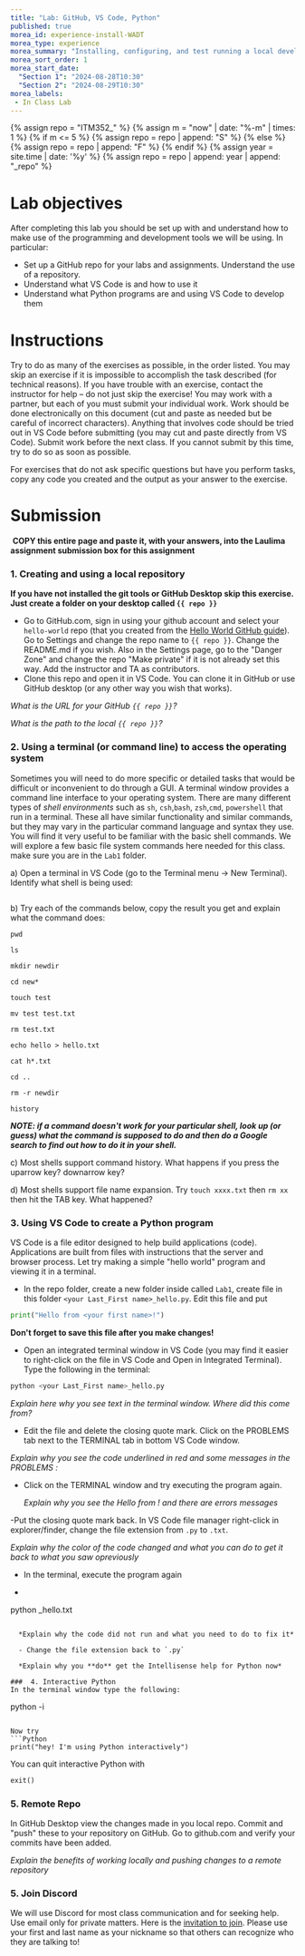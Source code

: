 ```yaml
---
title: "Lab: GitHub, VS Code, Python"
published: true
morea_id: experience-install-WADT
morea_type: experience
morea_summary: "Installing, configuring, and test running a local development tools"
morea_sort_order: 1
morea_start_date: 
  "Section 1": "2024-08-28T10:30"
  "Section 2": "2024-08-29T10:30"
morea_labels:
 - In Class Lab
---
```


{% assign repo = "ITM352_" %}
{% assign m =  "now" | date: "%-m" | times: 1 %}
{% if m <= 5 %}
{% assign repo = repo | append: "S" %}
{% else %}
{% assign repo = repo | append: "F" %}
{% endif %}
{% assign year = site.time | date: '%y' %}
{% assign repo = repo | append: year | append: "_repo" %}

# Lab objectives
After completing this lab you should be set up with and understand how to make use of the programming and development tools we will be using. In particular:
- Set up a GitHub repo for your labs and assignments. Understand the use of a repository.
- Understand what VS Code is and how to use it
- Understand what Python programs are and using VS Code to develop them

# Instructions
Try to do as many of the exercises as possible, in the order listed. You may skip an exercise if it is impossible to accomplish the task described (for technical reasons). If you have trouble with an exercise, contact the instructor for help – do not just skip the exercise! You may work with a partner, but each of you must submit your individual work. Work should be done electronically on this document (cut and paste as needed but be careful of incorrect characters). Anything that involves code should be tried out in VS Code before submitting (you may cut and paste directly from VS Code). Submit work before the next class. If you cannot submit by this time, try to do so as soon as possible.

For exercises that do not ask specific questions but have you perform tasks, copy any code you created and the output as your answer to the exercise.

# Submission
 **COPY this entire page and paste it, with your answers, into the Laulima assignment submission box for this assignment**

###  1. Creating and using a local repository
**If you have not installed the git tools or GitHub Desktop skip this exercise. Just create a folder on your desktop called  `{{ repo }}`**

  - Go to GitHub.com, sign in using your github account and select your `hello-world` repo (that you created from the [Hello World GitHub guide](https://guides.github.com/activities/hello-world/)). Go to Settings and change the repo name to `{{ repo }}`. Change the README.md if you wish. Also in the Settings page, go to the "Danger Zone" and change the repo "Make private" if it is not already set this way. Add the instructor and TA as contributors.
  - Clone this repo and open it in VS Code. You can clone it in GitHub or use GitHub desktop (or any other way you wish that works). 

*What is the URL for your GitHub `{{ repo }}`?*

*What is the path to the local `{{ repo }}`?*


###  2. Using a terminal (or command line) to access the operating system
Sometimes you will need to do more specific or detailed tasks that would be difficult or inconvenient to do through a GUI. A terminal window provides a command line interface to your operating system. There are many different types of *shell environments* such as `sh`, `csh`,`bash`, `zsh`,`cmd`, `powershell` that run in a terminal. These all have similar functionality and similar commands, but they may vary in the particular command language and syntax they use. You will find it very useful to be familiar with the basic shell commands. We will explore a few basic file system commands here needed for this class. make sure you are in the `Lab1` folder.

  a) Open a terminal in VS Code (go to the Terminal menu -> New Terminal). Identify what shell is being used:
  ```

  ```

  b) Try each of the commands below, copy the result you get and explain what the command does:
  ```
pwd

ls

mkdir newdir

cd new*

touch test

mv test test.txt

rm test.txt

echo hello > hello.txt

cat h*.txt

cd ..

rm -r newdir

history
  ```

_**NOTE: if a command doesn't work for your particular shell, look up (or guess) what the command is supposed to do and then do a Google search to find out how to do it in your shell.**_

  c) Most shells support command history. What happens if you press the uparrow key? downarrow key?

  d) Most shells support file name expansion. Try `touch xxxx.txt` then `rm xx` then hit the TAB key. What happened?

###  3. Using VS Code to create a Python program
VS Code is a file editor designed to help build applications (code). Applications are built from files with instructions that the server and browser process. Let try making a simple "hello world" program and viewing it in a terminal.

  - In the repo folder, create a new folder inside called `Lab1`, create file in this folder `<your Last_First name>_hello.py`. Edit this file and put 
```Python
print("Hello from <your first name>!")
```
 **Don't forget to save this file after you make changes!**

  - Open an integrated terminal window in VS Code (you may find it easier to right-click on the file in VS Code and Open in Integrated Terminal). Type the following in the terminal:

```bash
python <your Last_First name>_hello.py 
```
  *Explain here why you see text in the terminal window. Where did this come from?*

  - Edit the file and delete the closing quote mark. Click on the PROBLEMS tab next to the TERMINAL tab in bottom VS Code window.
  
  *Explain why you see the code underlined in red and some messages in the PROBLEMS :*

  - Click on the TERMINAL window and try executing the program again. 
  
     *Explain why you see the Hello from <your first name>! and there are errors messages*

  -Put the closing quote mark back. In VS Code file manager right-click in explorer/finder, change the file extension from `.py` to `.txt`. 

  *Explain why the color of the code changed and what you can do to get it back to what you saw opreviously*

  - In the terminal, execute the program again
  - ```bash
python <your Last_First name>_hello.txt 
``` 
  
  *Explain why the code did not run and what you need to do to fix it* 

  - Change the file extension back to `.py`

  *Explain why you **do** get the Intellisense help for Python now*

###  4. Interactive Python
In the terminal window type the following:
```
python -i
```

Now try 
```Python
print("hey! I'm using Python interactively")
```
You can quit interactive Python with
```Python
exit()
```

###  5. Remote Repo
In GitHub Desktop view the changes made in you local repo. Commit and "push" these to your repository on GitHub. Go to github.com and verify your commits have been added.

*Explain the benefits of working locally and pushing changes to a remote repository*


###  5. Join Discord
We will use Discord for most class communication and for seeking help. Use email only for private matters. Here is the [invitation to join](https://discord.gg/qrWzUHgr). Please use your first and last name as your nickname so that others can recognize who they are talking to!




